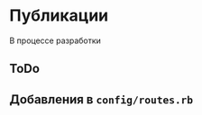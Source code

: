 Публикации
==========

В процессе разработки

ToDo
----


Добавления в `config/routes.rb`
-------------------------------

```ruby
```